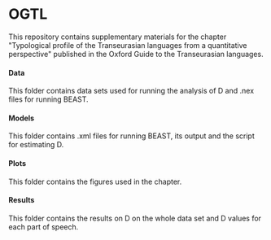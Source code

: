 # OGTL
This repository contains supplementary materials for the chapter "Typological profile of the Transeurasian languages from a quantitative perspective" published in the Oxford Guide to the Transeurasian languages.

#### Data
This folder contains data sets used for running the analysis of D and .nex files for running BEAST.
#### Models
This folder contains .xml files for running BEAST, its output and the script for estimating D.
#### Plots
This folder contains the figures used in the chapter.
#### Results
This folder contains the results on D on the whole data set and D values for each part of speech.